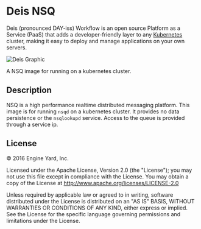 # Deis NSQ
Deis (pronounced DAY-iss) Workflow is an open source Platform as a Service (PaaS) that adds a developer-friendly layer to any [Kubernetes](http://kubernetes.io) cluster, making it easy to deploy and manage applications on your own servers.

![Deis Graphic](https://s3-us-west-2.amazonaws.com/get-deis/deis-graphic-small.png)

A NSQ image for running on a kubernetes cluster.

## Description
NSQ is a high performance realtime distributed messaging platform. This image is for running `nsqd` on a kubernetes cluster. It provides no data persistence or the `nsqlookupd` service. Access to the queue is provided through a service ip.

## License
© 2016 Engine Yard, Inc.

Licensed under the Apache License, Version 2.0 (the "License"); you may
not use this file except in compliance with the License. You may obtain
a copy of the License at <http://www.apache.org/licenses/LICENSE-2.0>

Unless required by applicable law or agreed to in writing, software
distributed under the License is distributed on an "AS IS" BASIS,
WITHOUT WARRANTIES OR CONDITIONS OF ANY KIND, either express or implied.
See the License for the specific language governing permissions and
limitations under the License.
